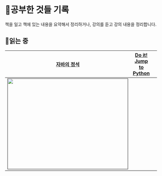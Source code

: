 # 📔공부한 것들 기록
책을 일고 책에 있는 내용을 요약해서 정리하거나, 강의를 듣고 강의 내용을 정리합니다.
## 📖읽는 중
<table>
  <thead>
    <tr>
      <th align=center>
        <a href="">자바의 정석</a>
      </th>
      <th align=center>
        <a href="">Do it! Jump to Python</a>
      </th>
      <th align=center>
        <a href=""></a>
      </th>
    </tr>
  </thead>
  <tbody>
    <tr>
      <td align="center">
        <a href="">
          <img src="https://user-images.githubusercontent.com/95426849/171337821-1918061a-0fba-4afa-95bf-e7fd8b859bc8.jpg" width="400px" height="300px" style="max-width: 100%;">
        </a>
      </td>
      <td align="center">
        <a href="">
        </a>
      </td>
      <td align="center">
        <a href="">
        </a>
      </td>
    </tr>
  </tbody>
</table>
